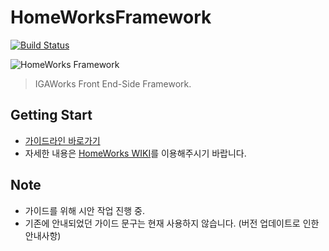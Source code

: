 # HomeWorksFramework

[![Build Status](https://travis-ci.com/IGAWorksDev/HomeWorksFramework.svg?token=x98k8HzDc3zdfP6gvssV&branch=master)](https://travis-ci.com/IGAWorksDev/HomeWorksFramework)

![HomeWorks Framework](https://s3-ap-northeast-1.amazonaws.com/campaign.intelligence/static/resources/homeworks/homeworks.png)

> IGAWorks Front End-Side Framework.

## Getting Start

- [가이드라인 바로가기](http://campaignintelligence-dev.ap-northeast-1.elasticbeanstalk.com/Content/homeworks/homeworks/)
- 자세한 내용은 [HomeWorks WIKI](https://kennethanceyer.gitbooks.io/homeworks-framework-wiki/content/index.html)를 이용해주시기 바랍니다.

## Note

- 가이드를 위해 시안 작업 진행 중.
- 기존에 안내되었던 가이드 문구는 현재 사용하지 않습니다. (버전 업데이트로 인한 안내사항)
